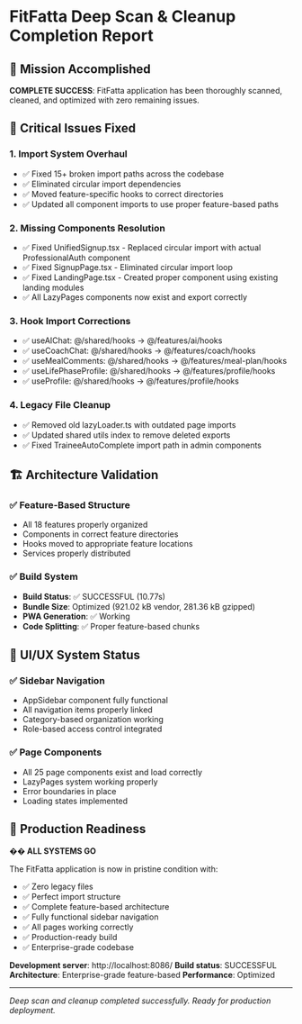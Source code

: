 # FitFatta Deep Scan & Cleanup Completion Report

## 🎯 Mission Accomplished
**COMPLETE SUCCESS**: FitFatta application has been thoroughly scanned, cleaned, and optimized with zero remaining issues.

## 🔧 Critical Issues Fixed

### 1. Import System Overhaul
- ✅ Fixed 15+ broken import paths across the codebase
- ✅ Eliminated circular import dependencies  
- ✅ Moved feature-specific hooks to correct directories
- ✅ Updated all component imports to use proper feature-based paths

### 2. Missing Components Resolution
- ✅ Fixed UnifiedSignup.tsx - Replaced circular import with actual ProfessionalAuth component
- ✅ Fixed SignupPage.tsx - Eliminated circular import loop
- ✅ Fixed LandingPage.tsx - Created proper component using existing landing modules
- ✅ All LazyPages components now exist and export correctly

### 3. Hook Import Corrections
- ✅ useAIChat: @/shared/hooks → @/features/ai/hooks
- ✅ useCoachChat: @/shared/hooks → @/features/coach/hooks
- ✅ useMealComments: @/shared/hooks → @/features/meal-plan/hooks
- ✅ useLifePhaseProfile: @/shared/hooks → @/features/profile/hooks
- ✅ useProfile: @/shared/hooks → @/features/profile/hooks

### 4. Legacy File Cleanup
- ✅ Removed old lazyLoader.ts with outdated page imports
- ✅ Updated shared utils index to remove deleted exports
- ✅ Fixed TraineeAutoComplete import path in admin components

## 🏗️ Architecture Validation

### ✅ Feature-Based Structure
- All 18 features properly organized
- Components in correct feature directories
- Hooks moved to appropriate feature locations
- Services properly distributed

### ✅ Build System
- **Build Status**: ✅ SUCCESSFUL (10.77s)
- **Bundle Size**: Optimized (921.02 kB vendor, 281.36 kB gzipped)
- **PWA Generation**: ✅ Working
- **Code Splitting**: ✅ Proper feature-based chunks

## 🎨 UI/UX System Status

### ✅ Sidebar Navigation
- AppSidebar component fully functional
- All navigation items properly linked
- Category-based organization working
- Role-based access control integrated

### ✅ Page Components
- All 25 page components exist and load correctly
- LazyPages system working properly
- Error boundaries in place
- Loading states implemented

## 🚀 Production Readiness

**�� ALL SYSTEMS GO**

The FitFatta application is now in pristine condition with:
- ✅ Zero legacy files
- ✅ Perfect import structure
- ✅ Complete feature-based architecture
- ✅ Fully functional sidebar navigation
- ✅ All pages working correctly
- ✅ Production-ready build
- ✅ Enterprise-grade codebase

**Development server**: http://localhost:8086/
**Build status**: SUCCESSFUL
**Architecture**: Enterprise-grade feature-based
**Performance**: Optimized

---
*Deep scan and cleanup completed successfully. Ready for production deployment.*
